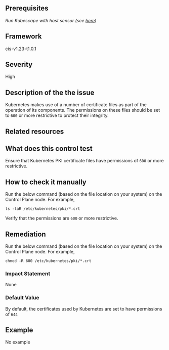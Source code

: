 ## Prerequisites
 *Run Kubescape with host sensor (see [here](https://hub.armo.cloud/docs/host-sensor))*
 
## Framework
cis-v1.23-t1.0.1
 
## Severity
High

## Description of the the issue
Kubernetes makes use of a number of certificate files as part of the operation of its components. The permissions on these files should be set to `600` or more restrictive to protect their integrity.
 
## Related resources

 
## What does this control test
Ensure that Kubernetes PKI certificate files have permissions of `600` or more restrictive.
 
## How to check it manually
Run the below command (based on the file location on your system) on the Control Plane node. For example,

 
```
ls -laR /etc/kubernetes/pki/*.crt

```
 Verify that the permissions are `600` or more restrictive.
## Remediation
Run the below command (based on the file location on your system) on the Control Plane node. For example,

 
```
chmod -R 600 /etc/kubernetes/pki/*.crt

```
 
### Impact Statement
None
### Default Value
By default, the certificates used by Kubernetes are set to have permissions of `644`
## Example
No example
